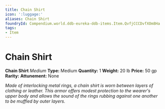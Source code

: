 ```yaml
---
title: Chain Shirt
icon: ':luggage:'
aliases: Chain Shirt
foundryId: Compendium.world.ddb-eureka-ddb-items.Item.QvfjCCCDvfXOm8Ha
tags:
- Item
---
```


# Chain Shirt

**Chain Shirt**
_Medium_
**Type:** Medium
**Quantity:** 1
**Weight:** 20 lb
**Price:** 50 gp
**Rarity:** 
**Attunement:** None

*Made of interlocking metal rings, a chain shirt is worn between layers of clothing or leather. This armor offers modest protection to the wearer's upper body and allows the sound of the rings rubbing against one another to be muffled by outer layers.*